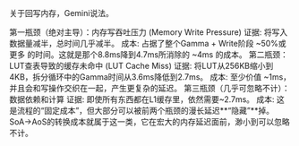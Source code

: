 关于回写内存，Gemini说法。

第一瓶颈（绝对主导）：内存写吞吐压力 (Memory Write Pressure)
证据: 将写入数据量减半，总时间几乎减半。
成本: 占据了整个Gamma + Write阶段 ~50%或更多 的时间。这就是那个8.8ms降到4.7ms所消除的 ~4ms 的成本。
第二瓶颈：LUT查表导致的缓存未命中 (LUT Cache Miss)
证据: 将LUT从256KB缩小到4KB，拆分循环中的Gamma时间从3.6ms降低到2.7ms。
成本: 至少价值 ~1ms，并且会和写操作交织在一起，产生更复杂的延迟。
第三瓶颈（几乎可忽略不计）：数据依赖和计算
证据: 即使所有东西都在L1缓存里，依然需要~2.7ms。
成本: 这是流程的“固定成本”，但大部分可以被前两个瓶颈的漫长延迟**“隐藏”**掉。SoA->AoS的转换成本就属于这一类，它在宏大的内存延迟面前，渺小到可以忽略不计。
